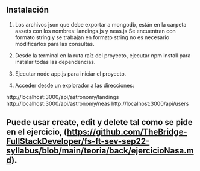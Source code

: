 Instalación
------------------------------------------------------------------------------------------------------------------------------------------
1. Los archivos json que debe exportar a mongodb, están en la carpeta assets con los nombres: landings.js y neas.js 
Se encuentran con formato string y se trabajan en formato string no es necesario modificarlos para las consultas.

2. Desde la terminal en la ruta raíz del proyecto, ejecutar npm install para instalar todas las dependencias.

3. Ejecutar node app.js para iniciar el proyecto.

4. Acceder desde un explorador a las direcciones:

http://localhost:3000/api/astronomy/landings
http://localhost:3000/api/astronomy/neas
http://localhost:3000/api/users 

Puede usar create, edit y delete tal como se pide en el ejercicio,
(https://github.com/TheBridge-FullStackDeveloper/fs-ft-sev-sep22-syllabus/blob/main/teoria/back/ejercicioNasa.md).
-------------------------------------------------------------------------------------------------------------------------------------------
